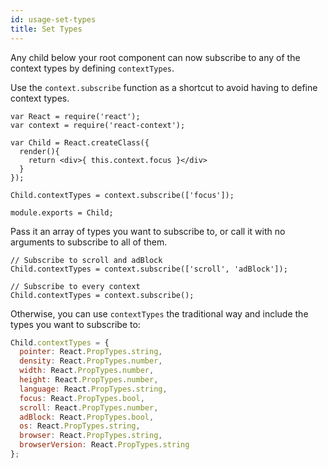 ```yaml
---
id: usage-set-types
title: Set Types
---
```

Any child below your root component can now subscribe to any of the context types by defining `contextTypes`.

Use the `context.subscribe` function as a shortcut to avoid having to define context types.

```
var React = require('react');
var context = require('react-context');

var Child = React.createClass({
  render(){
    return <div>{ this.context.focus }</div>
  }
});

Child.contextTypes = context.subscribe(['focus']);

module.exports = Child;
```
Pass it an array of types you want to subscribe to, or call it with no arguments to subscribe to all of them.
```
// Subscribe to scroll and adBlock
Child.contextTypes = context.subscribe(['scroll', 'adBlock']);

// Subscribe to every context
Child.contextTypes = context.subscribe();
```
Otherwise, you can use `contextTypes` the traditional way and include the types you want to subscribe to:
```javascript
Child.contextTypes = {
  pointer: React.PropTypes.string,
  density: React.PropTypes.number,
  width: React.PropTypes.number,
  height: React.PropTypes.number,
  language: React.PropTypes.string,
  focus: React.PropTypes.bool,
  scroll: React.PropTypes.number,
  adBlock: React.PropTypes.bool,
  os: React.PropTypes.string,
  browser: React.PropTypes.string,
  browserVersion: React.PropTypes.string
};
```
